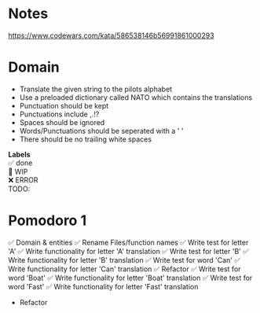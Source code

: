 # Notes

https://www.codewars.com/kata/586538146b56991861000293

# Domain

- Translate the given string to the pilots alphabet
- Use a preloaded dictionary called NATO which contains the translations
- Punctuation should be kept
- Punctuations include ,.!?
- Spaces should be ignored
- Words/Punctuations should be seperated with a ' '
- There should be no trailing white spaces

**Labels**  
✅ done  
🚧 WIP  
❌ ERROR  
TODO:

# Pomodoro 1

✅ Domain & entities
✅ Rename Files/function names
✅ Write test for letter 'A'
✅ Write functionality for letter 'A' translation
✅ Write test for letter 'B'
✅ Write functionality for letter 'B' translation
✅ Write test for word 'Can'
✅ Write functionality for letter 'Can' translation
✅ Refactor
✅ Write test for word 'Boat'
✅ Write functionality for letter 'Boat' translation
✅ Write test for word 'Fast'
✅ Write functionality for letter 'Fast' translation

- Refactor
